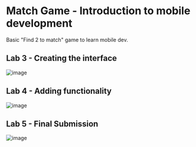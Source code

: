 # Match Game - Introduction to mobile development 
Basic "Find 2 to match" game to learn mobile dev. 

## Lab 3 - Creating the interface
![image](https://user-images.githubusercontent.com/29869696/215000698-5635e70a-0a36-40dc-80a3-e0c7aad88eff.png)

## Lab 4 - Adding functionality 
![image](https://user-images.githubusercontent.com/29869696/217973231-bde23d70-d3bb-45c9-bbab-691ee9e3a501.png)

## Lab 5 - Final Submission
![image](https://user-images.githubusercontent.com/29869696/217973393-bf593ade-b47d-4783-b216-148ab7fba405.png)

